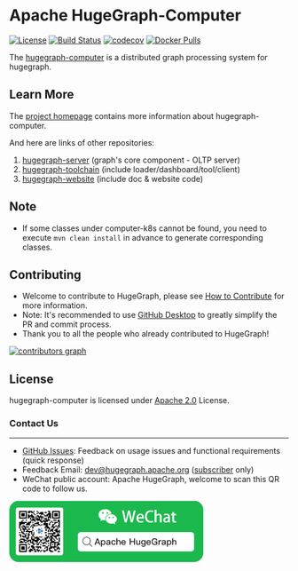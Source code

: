 # Apache HugeGraph-Computer

[![License](https://img.shields.io/badge/license-Apache%202-0E78BA.svg)](https://www.apache.org/licenses/LICENSE-2.0.html)
[![Build Status](https://github.com/apache/hugegraph-computer/actions/workflows/ci.yml/badge.svg)](https://github.com/apache/hugegraph-computer/actions/workflows/ci.yml)
[![codecov](https://codecov.io/gh/apache/incubator-hugegraph-computer/branch/master/graph/badge.svg)](https://codecov.io/gh/apache/incubator-hugegraph-computer)
[![Docker Pulls](https://img.shields.io/docker/pulls/hugegraph/hugegraph-computer)](https://hub.docker.com/repository/docker/hugegraph/hugegraph-computer)

The [hugegraph-computer](./computer/README.md) is a distributed graph processing system for hugegraph.

## Learn More

The [project homepage](https://hugegraph.apache.org/docs/) contains more information about hugegraph-computer.

And here are links of other repositories:
1. [hugegraph-server](https://github.com/apache/hugegraph) (graph's core component - OLTP server)
2. [hugegraph-toolchain](https://github.com/apache/hugegraph-toolchain) (include loader/dashboard/tool/client)
3. [hugegraph-website](https://github.com/apache/hugegraph-doc) (include doc & website code)

## Note

- If some classes under computer-k8s cannot be found, you need to execute `mvn clean install` in advance to generate corresponding classes.

## Contributing

- Welcome to contribute to HugeGraph, please see [How to Contribute](https://hugegraph.apache.org/docs/contribution-guidelines/contribute/) for more information.
- Note: It's recommended to use [GitHub Desktop](https://desktop.github.com/) to greatly simplify the PR and commit process.
- Thank you to all the people who already contributed to HugeGraph!

[![contributors graph](https://contrib.rocks/image?repo=apache/hugegraph-computer)](https://github.com/apache/incubator-hugegraph-computer/graphs/contributors)

## License

hugegraph-computer is licensed under [Apache 2.0](https://github.com/apache/incubator-hugegraph-computer/blob/master/LICENSE) License.

### Contact Us

---

 - [GitHub Issues](https://github.com/apache/incubator-hugegraph-computer/issues): Feedback on usage issues and functional requirements (quick response)
 - Feedback Email: [dev@hugegraph.apache.org](mailto:dev@hugegraph.apache.org) ([subscriber](https://hugegraph.apache.org/docs/contribution-guidelines/subscribe/) only)
 - WeChat public account: Apache HugeGraph, welcome to scan this QR code to follow us.

 <img src="https://github.com/apache/incubator-hugegraph-doc/blob/master/assets/images/wechat.png?raw=true" alt="QR png" width="350"/>

